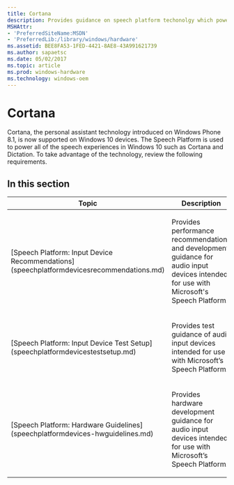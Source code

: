 ```yaml
---
title: Cortana
description: Provides guidance on speech platform techonolgy which powers Windows 10 features like Cortana and dictation.
MSHAttr:
- 'PreferredSiteName:MSDN'
- 'PreferredLib:/library/windows/hardware'
ms.assetid: BEE8FA53-1FED-4421-8AE8-43A991621739
ms.author: sapaetsc
ms.date: 05/02/2017
ms.topic: article
ms.prod: windows-hardware
ms.technology: windows-oem
---
```


# Cortana


Cortana, the personal assistant technology introduced on Windows Phone 8.1, is now supported on Windows 10 devices. The Speech Platform is used to power all of the speech experiences in Windows 10 such as Cortana and Dictation. To take advantage of the technology, review the following requirements.

## In this section


<table>
<colgroup>
<col width="50%" />
<col width="50%" />
</colgroup>
<thead>
<tr class="header">
<th>Topic</th>
<th>Description</th>
</tr>
</thead>
<tbody>
<tr class="odd">
<td><p>[Speech Platform: Input Device Recommendations](speechplatformdevicesrecommendations.md)</p></td>
<td><p>Provides performance recommendations and development guidance for audio input devices intended for use with Microsoft's Speech Platform.</p></td>
</tr>
<tr class="even">
<td><p>[Speech Platform: Input Device Test Setup](speechplatformdevicestestsetup.md)</p></td>
<td><p>Provides test guidance of audio input devices intended for use with Microsoft’s Speech Platform.</p></td>
</tr>
<tr class="even">
<td><p>[Speech Platform: Hardware Guidelines](speechplatformdevices-hwguidelines.md)</p></td>
<td><p>Provides hardware development guidance for audio input devices intended for use with Microsoft’s Speech Platform.</p></td>
</tr>
</tbody>
</table>

 

 

 






